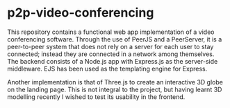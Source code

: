 # p2p-video-conferencing

This repository contains a functional web app implementation of a video conferencing software. Through the use of PeerJS and a PeerServer, it is a peer-to-peer system that does not rely on a server for each user to stay connected; instead they are connected in a network among themselves. The backend consists of a Node.js app with Express.js as the server-side middleware. EJS has been used as the templating engine for Express. <br>

Another implementation is that of Three.js to create an interactive 3D globe on the landing page. This is not integral to the project, but having learnt 3D modelling recently I wished to test its usability in the frontend.
